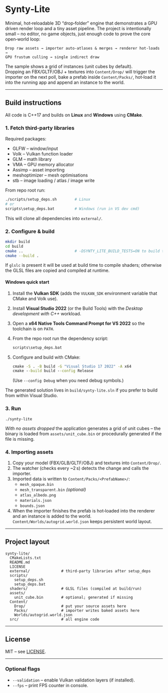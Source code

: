 # Synty‑Lite

Minimal, hot‑reloadable 3D “drop‑folder” engine that demonstrates a GPU driven render loop and a tiny asset pipeline.  The project is intentionally small – no editor, no game objects, just enough code to prove the core open‑world loop:

```
Drop raw assets → importer auto‑atlases & merges → renderer hot‑loads →
GPU frustum culling → single indirect draw
```

The sample shows a grid of instances (unit cubes by default).  
Dropping an FBX/GLTF/OBJ + textures into `Content/Drop/` will trigger the importer on the next poll, bake a prefab inside `Content/Packs/`, hot‑load it into the running app and append an instance to the world.

---

## Build instructions

All code is C++17 and builds on **Linux** and **Windows** using **CMake**.

### 1. Fetch third‑party libraries

Required packages:

* GLFW – window/input  
* Volk – Vulkan function loader  
* GLM – math library  
* VMA – GPU memory allocator  
* Assimp – asset importing  
* meshoptimizer – mesh optimisations  
* stb – image loading / atlas / image write

From repo root run:

```bash
./scripts/setup_deps.sh        # Linux
# or
scripts\setup_deps.bat         # Windows (run in VS dev cmd)
```

This will clone all dependencies into `external/`.

### 2. Configure & build

```bash
mkdir build
cd build
cmake ..                       # -DSYNTY_LITE_BUILD_TESTS=ON to build tests
cmake --build .
```

If `glslc` is present it will be used at build time to compile shaders; otherwise the GLSL files are copied and compiled at runtime.

#### Windows quick start

1. Install the **Vulkan SDK** (adds the `VULKAN_SDK` environment variable that CMake and Volk use).
2. Install **Visual Studio 2022** (or the Build Tools) with the *Desktop development with C++* workload.
3. Open a **x64 Native Tools Command Prompt for VS 2022** so the toolchain is on `PATH`.
4. From the repo root run the dependency script:

   ```bat
   scripts\setup_deps.bat
   ```

5. Configure and build with CMake:

   ```bat
   cmake -S . -B build -G "Visual Studio 17 2022" -A x64
   cmake --build build --config Release
   ```

   (Use `--config Debug` when you need debug symbols.)

The generated solution lives in `build/synty-lite.sln` if you prefer to build from within Visual Studio.

### 3. Run

```
./synty-lite
```

*With no assets dropped* the application generates a grid of unit cubes – the binary is loaded from `assets/unit_cube.bin` or procedurally generated if the file is missing.

### 4. Importing assets

1. Copy your model (FBX/GLB/GLTF/OBJ) and textures into `Content/Drop/`.
2. The watcher (checks every ~2 s) detects the change and calls the importer.
3. Imported data is written to `Content/Packs/<PrefabName>/`:
   * `mesh_opaque.bin`
   * `mesh_transparent.bin` *(optional)*
   * `atlas_albedo.png`
   * `materials.json`
   * `bounds.json`
4. When the importer finishes the prefab is hot‑loaded into the renderer and an instance is added to the world.  `Content/Worlds/autogrid.world.json` keeps persistent world layout.

---

## Project layout
```
synty-lite/
  CMakeLists.txt
  README.md
  LICENSE
  external/              # third‑party libraries after setup_deps
  scripts/
    setup_deps.sh
    setup_deps.bat
  shaders/               # GLSL files (compiled at build/run)
  assets/
    unit_cube.bin        # optional; generated if missing
  Content/
    Drop/                # put your source assets here
    Packs/               # importer writes baked assets here
    Worlds/autogrid.world.json
  src/                   # all engine code
```

---

## License

MIT – see [LICENSE](LICENSE).

---

### Optional flags

* `--validation` – enable Vulkan validation layers (if installed).
* `--fps` – print FPS counter in console.
